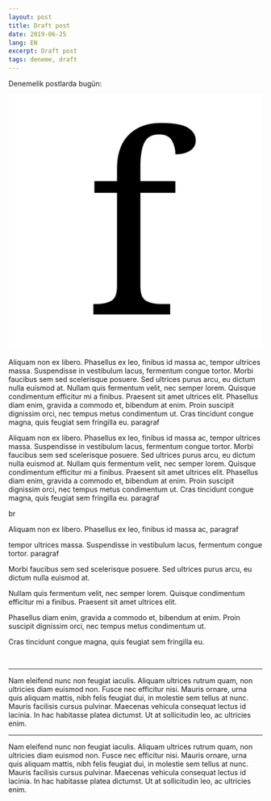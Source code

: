 ```yaml
---
layout: post
title: Draft post
date: 2019-06-25
lang: EN
excerpt: Draft post
tags: deneme, draft
---
```


Denemelik postlarda bugün:


![thumbnail](/favicon.svg)


Aliquam non ex libero. Phasellus ex leo, finibus id massa ac, tempor ultrices massa. Suspendisse in vestibulum lacus, fermentum congue tortor. Morbi faucibus sem sed scelerisque posuere. Sed ultrices purus arcu, eu dictum nulla euismod at. Nullam quis fermentum velit, nec semper lorem. Quisque condimentum efficitur mi a finibus. Praesent sit amet ultrices elit. Phasellus diam enim, gravida a commodo et, bibendum at enim. Proin suscipit dignissim orci, nec tempus metus condimentum ut. Cras tincidunt congue magna, quis feugiat sem fringilla eu.
paragraf


Aliquam non ex libero. Phasellus ex leo, finibus id massa ac, tempor ultrices massa. Suspendisse in vestibulum lacus, fermentum congue tortor. Morbi faucibus sem sed scelerisque posuere. Sed ultrices purus arcu, eu dictum nulla euismod at. Nullam quis fermentum velit, nec semper lorem. Quisque condimentum efficitur mi a finibus. Praesent sit amet ultrices elit. Phasellus diam enim, gravida a commodo et, bibendum at enim. Proin suscipit dignissim orci, nec tempus metus condimentum ut. Cras tincidunt congue magna, quis feugiat sem fringilla eu. 
paragraf


br
<br>


Aliquam non ex libero. Phasellus ex leo, finibus id massa ac,
paragraf


tempor ultrices massa. Suspendisse in vestibulum lacus, fermentum congue tortor.
paragraf


Morbi faucibus sem sed scelerisque posuere. Sed ultrices purus arcu, eu dictum nulla euismod at.

Nullam quis fermentum velit, nec semper lorem. Quisque condimentum efficitur mi a finibus. Praesent sit amet ultrices elit.

Phasellus diam enim, gravida a commodo et, bibendum at enim. Proin suscipit dignissim orci, nec tempus metus condimentum ut.

Cras tincidunt congue magna, quis feugiat sem fringilla eu. 

<br>
<hr>
Nam eleifend nunc non feugiat iaculis. Aliquam ultrices rutrum quam, non ultricies diam euismod non. Fusce nec efficitur nisi. Mauris ornare, urna quis aliquam mattis, nibh felis feugiat dui, in molestie sem tellus at nunc. Mauris facilisis cursus pulvinar. Maecenas vehicula consequat lectus id lacinia. In hac habitasse platea dictumst. Ut at sollicitudin leo, ac ultricies enim. 


<hr>


Nam eleifend nunc non feugiat iaculis. Aliquam ultrices rutrum quam, non ultricies diam euismod non. Fusce nec efficitur nisi. Mauris ornare, urna quis aliquam mattis, nibh felis feugiat dui, in molestie sem tellus at nunc. Mauris facilisis cursus pulvinar. Maecenas vehicula consequat lectus id lacinia. In hac habitasse platea dictumst. Ut at sollicitudin leo, ac ultricies enim.
